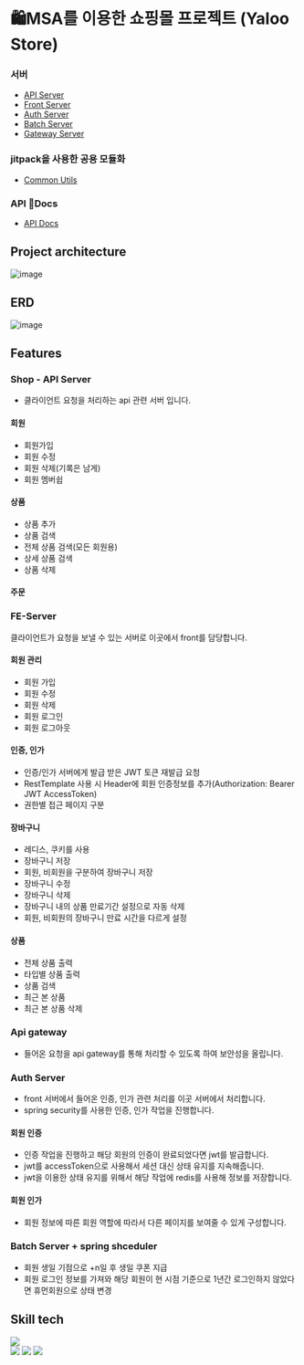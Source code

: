 # 🛍️MSA를 이용한 쇼핑몰 프로젝트 (Yaloo Store)
### 서버
- <a href="https://github.com/yalooStore/yalooStore-shop">API Server</a>
- <a href="https://github.com/yalooStore/yalooStore-front">Front Server</a>
- <a href="https://github.com/yalooStore/yalooStore-auth">Auth Server</a>
- <a href="https://github.com/yalooStore/yalooStore-batch">Batch Server</a>
- <a href="https://github.com/yalooStore/yalooStore-gateway">Gateway Server</a>

### jitpack을 사용한 공용 모듈화
- <a href="https://github.com/yalooStore/yalooStore-common-utils">Common Utils</a>

### API Docs
- <a href="https://yeomyaloo.github.io/yalooStore_API_document.github.io/">API Docs</a> 

## Project architecture
![image](https://github.com/yalooStore/.github/assets/81970382/cc7560f2-0f80-40c8-a060-97dc26d73b27)

## ERD
![image](https://github.com/yalooStore/.github/assets/81970382/cc9000d5-516d-422e-b208-490323b73fb2)

## Features
### Shop - API Server
- 클라이언트 요청을 처리하는 api 관련 서버 입니다.
#### 회원
- 회원가입
- 회원 수정
- 회원 삭제(기록은 남게)
- 회원 멤버쉽

#### 상품
- 상품 추가
- 상품 검색
- 전체 상품 검색(모든 회원용)
- 상세 상품 검색
- 상품 삭제

#### 주문


### FE-Server
클라이언트가 요청을 보낼 수 있는 서버로 이곳에서 front를 담당합니다.
#### 회원 관리
- 회원 가입
- 회원 수정
- 회원 삭제
- 회원 로그인
- 회원 로그아웃
#### 인증, 인가
- 인증/인가 서버에게 발급 받은 JWT 토큰 재발급 요청
- RestTemplate 사용 시 Header에 회원 인증정보를 추가(Authorization: Bearer JWT AccessToken)
- 권한별 접근 페이지 구분
#### 장바구니
- 레디스, 쿠키를 사용
- 장바구니 저장
- 회원, 비회원을 구분하여 장바구니 저장
- 장바구니 수정
- 장바구니 삭제
- 장바구니 내의 상품 만료기간 설정으로 자동 삭제
- 회원, 비회원의 장바구니 만료 시간을 다르게 설정
#### 상품
- 전체 상품 출력
- 타입별 상품 출력
- 상품 검색
- 최근 본 상품
- 최근 본 상품 삭제


### Api gateway
- 들어온 요청을 api gateway를 통해 처리할 수 있도록 하여 보안성을 올립니다.

### Auth Server
- front 서버에서 들어온 인증, 인가 관련 처리를 이곳 서버에서 처리합니다.
- spring security를 사용한 인증, 인가 작업을 진행합니다. 
#### 회원 인증
- 인증 작업을 진행하고 해당 회원의 인증이 완료되었다면 jwt를 발급합니다.
- jwt를 accessToken으로 사용해서 세션 대신 상태 유지를 지속해줍니다.
- jwt을 이용한 상태 유지를 위해서 해당 작업에 redis를 사용해 정보를 저장합니다.
#### 회원 인가
- 회원 정보에 따른 회원 역할에 따라서 다른 페이지를 보여줄 수 있게 구성합니다.

  
### Batch Server + spring shceduler
- 회원 생일 기점으로 +n일 후 생일 쿠폰 지급
- 회원 로그인 정보를 가져와 해당 회원이 현 시점 기준으로 1년간 로그인하지 않았다면 휴먼회원으로 상태 변경

## Skill tech 
<img src="https://img.shields.io/badge/{내용}-{배경 색깔}?style={스타일}&logo={로고이름}&logoColor={로고 색깔}"/>
<div>
<img src="https://img.shields.io/badge/spring-6DB33F?style=flat&logo=Spring&logoColor=white"/> 
<img src="https://img.shields.io/badge/springBoot-6DB33F?style=flat&logo=Spring boot&logoColor=white"/>
<img src="https://img.shields.io/badge/spring Security-6DB33F?style=flat&logo=Spring Security&logoColor=white"/>
</div>

